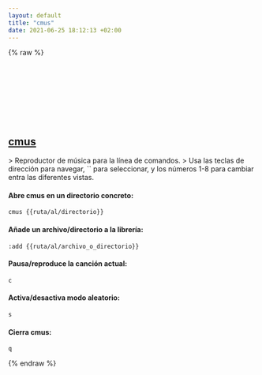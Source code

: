 ```yaml
---
layout: default
title: "cmus"
date: 2021-06-25 18:12:13 +02:00
---
```

{% raw %}
<h2 id="cmus">
  <a href="/es/linux/cmus.html">cmus</a> <a href="#cmus"><svg class="icon">
    <use href="/assets/images/unicode_sprite.svg#link" />
  </svg></a>
</h2>
> Reproductor de música para la línea de comandos.
> Usa las teclas de dirección para navegar, `<enter/return>` para seleccionar, y los números 1-8 para cambiar entra las diferentes vistas.

#### Abre cmus en un directorio concreto:
```shell
cmus {{ruta/al/directorio}}
```
#### Añade un archivo/directorio a la librería:
```shell
:add {{ruta/al/archivo_o_directorio}}
```
#### Pausa/reproduce la canción actual:
```shell
c
```
#### Activa/desactiva modo aleatorio:
```shell
s
```
#### Cierra cmus:
```shell
q
```
{% endraw %}